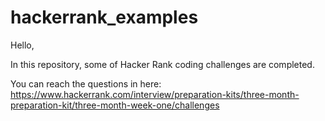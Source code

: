 # hackerrank_examples

Hello,

In this repository, some of Hacker Rank coding challenges are completed.

You can reach the questions in here:
https://www.hackerrank.com/interview/preparation-kits/three-month-preparation-kit/three-month-week-one/challenges
